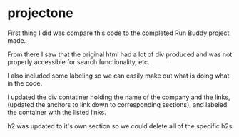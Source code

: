 # projectone
First thing I did was compare this code to the completed Run Buddy project made.

From there I saw that the original html had a lot of div produced and was not properly accessible for search functionality, etc. 

I also included some labeling so we can easily make out what is doing what in the code. 

I updated the div contatiner holding the name of the company and the links, (updated the anchors to link down to corresponding sections), and labeled the container with the listed links.

h2 was updated to it's own section so we could delete all of the specific h2s